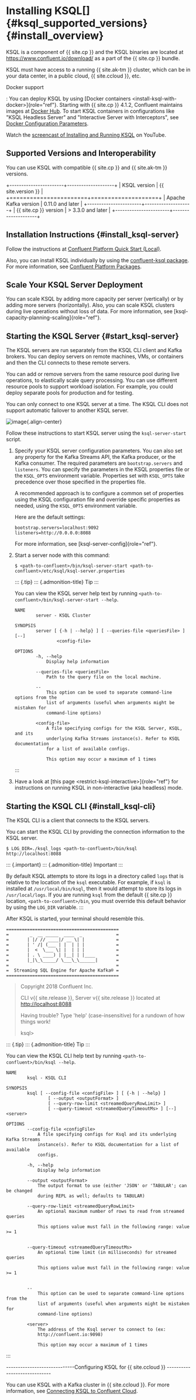 ---
---
Installing KSQL[]{#ksql_supported_versions} {#install_overview}
===========================================

KSQL is a component of {{ site.cp }} and the KSQL binaries are located
at
[<https://www.confluent.io/download/>](https://www.confluent.io/download/)
as a part of the {{ site.cp }} bundle.

KSQL must have access to a running {{ site.ak-tm }} cluster, which can
be in your data center, in a public cloud, {{ site.ccloud }}, etc.

Docker support

:   You can deploy KSQL by using
    [Docker containers \<install-ksql-with-docker\>]{role="ref"}.
    Starting with {{ site.cp }} 4.1.2, Confluent maintains images at
    [Docker Hub](https://hub.docker.com/r/confluentinc/cp-ksql-server/).
    To start KSQL containers in configurations like \"KSQL Headless
    Server\" and \"Interactive Server with Interceptors\", see [Docker
    Configuration
    Parameters](https://docs.confluent.io/current/installation/docker/config-reference.html).

Watch the [screencast of Installing and Running
KSQL](https://www.youtube.com/embed/icwHpPm-TCA) on YouTube.

Supported Versions and Interoperability
---------------------------------------

You can use KSQL with compatible {{ site.cp }} and {{ site.ak-tm }}
versions.

+-----------------------+--------------------+
| KSQL version          | {{ site.version }} |
+=======================+====================+
| Apache Kafka version  | 0.11.0 and later   |
+-----------------------+--------------------+
| {{ site.cp }} version | > 3.3.0 and later  |
+-----------------------+--------------------+

Installation Instructions {#install_ksql-server}
-------------------------

Follow the instructions at [Confluent Platform Quick Start
(Local)](https://docs.confluent.io/current/quickstart/ce-quickstart.html).

Also, you can install KSQL individually by using the [confluent-ksql
package](https://docs.confluent.io/current/installation/available_packages.html#confluent-ksql).
For more information, see [Confluent Platform
Packages](https://docs.confluent.io/current/installation/available_packages.html).

Scale Your KSQL Server Deployment
---------------------------------

You can scale KSQL by adding more capacity per server (vertically) or by
adding more servers (horizontally). Also, you can scale KSQL clusters
during live operations without loss of data. For more information, see
[ksql-capacity-planning-scaling]{role="ref"}.

Starting the KSQL Server {#start_ksql-server}
------------------------

The KSQL servers are run separately from the KSQL CLI client and Kafka
brokers. You can deploy servers on remote machines, VMs, or containers
and then the CLI connects to these remote servers.

You can add or remove servers from the same resource pool during live
operations, to elastically scale query processing. You can use different
resource pools to support workload isolation. For example, you could
deploy separate pools for production and for testing.

You can only connect to one KSQL server at a time. The KSQL CLI does not
support automatic failover to another KSQL server.

![image](../img/client-server.png){.align-center}

Follow these instructions to start KSQL server using the
`ksql-server-start` script.

1.  Specify your KSQL server configuration parameters. You can also set
    any property for the Kafka Streams API, the Kafka producer, or the
    Kafka consumer. The required parameters are `bootstrap.servers` and
    `listeners`. You can specify the parameters in the KSQL properties
    file or the `KSQL_OPTS` environment variable. Properties set with
    `KSQL_OPTS` take precedence over those specified in the properties
    file.

    A recommended approach is to configure a common set of properties
    using the KSQL configuration file and override specific properties
    as needed, using the `KSQL_OPTS` environment variable.

    Here are the default settings:

        bootstrap.servers=localhost:9092
        listeners=http://0.0.0.0:8088

    For more information, see [ksql-server-config]{role="ref"}.

2.  Start a server node with this command:

    ``` {.sourceCode .bash}
    $ <path-to-confluent>/bin/ksql-server-start <path-to-confluent>/etc/ksql/ksql-server.properties
    ```

    ::: {.tip}
    ::: {.admonition-title}
    Tip
    :::

    You can view the KSQL server help text by running
    `<path-to-confluent>/bin/ksql-server-start --help`.

        NAME
                server - KSQL Cluster

        SYNOPSIS
                server [ {-h | --help} ] [ --queries-file <queriesFile> ] [--]
                        <config-file>

        OPTIONS
                -h, --help
                    Display help information

                --queries-file <queriesFile>
                    Path to the query file on the local machine.

                --
                    This option can be used to separate command-line options from the
                    list of arguments (useful when arguments might be mistaken for
                    command-line options)

                <config-file>
                    A file specifying configs for the KSQL Server, KSQL, and its
                    underlying Kafka Streams instance(s). Refer to KSQL documentation
                    for a list of available configs.

                    This option may occur a maximum of 1 times
    :::

3.  Have a look at [this page \<restrict-ksql-interactive\>]{role="ref"}
    for instructions on running KSQL in non-interactive (aka headless)
    mode.

Starting the KSQL CLI {#install_ksql-cli}
---------------------

The KSQL CLI is a client that connects to the KSQL servers.

You can start the KSQL CLI by providing the connection information to
the KSQL server.

``` {.sourceCode .bash}
$ LOG_DIR=./ksql_logs <path-to-confluent>/bin/ksql http://localhost:8088
```

::: {.important}
::: {.admonition-title}
Important
:::

By default KSQL attempts to store its logs in a directory called `logs`
that is relative to the location of the `ksql` executable. For example,
if `ksql` is installed at `/usr/local/bin/ksql`, then it would attempt
to store its logs in `/usr/local/logs`. If you are running `ksql` from
the default {{ site.cp }} location, `<path-to-confluent>/bin`, you must
override this default behavior by using the `LOG_DIR` variable.
:::

After KSQL is started, your terminal should resemble this.

``` {.sourceCode .text}
===========================================
=        _  __ _____  ____  _             =
=       | |/ // ____|/ __ \| |            =
=       | ' /| (___ | |  | | |            =
=       |  <  \___ \| |  | | |            =
=       | . \ ____) | |__| | |____        =
=       |_|\_\_____/ \___\_\______|       =
=                                         =
=  Streaming SQL Engine for Apache Kafka® =
===========================================
```

> Copyright 2018 Confluent Inc.
>
> CLI v{{ site.release }}, Server v{{ site.release }} located at
> <http://localhost:8088>
>
> Having trouble? Type \'help\' (case-insensitive) for a rundown of how
> things work!
>
> ksql\>

::: {.tip}
::: {.admonition-title}
Tip
:::

You can view the KSQL CLI help text by running
`<path-to-confluent>/bin/ksql --help`.

    NAME
            ksql - KSQL CLI

    SYNOPSIS
            ksql [ --config-file <configFile> ] [ {-h | --help} ]
                    [ --output <outputFormat> ]
                    [ --query-row-limit <streamedQueryRowLimit> ]
                    [ --query-timeout <streamedQueryTimeoutMs> ] [--] <server>

    OPTIONS
            --config-file <configFile>
                A file specifying configs for Ksql and its underlying Kafka Streams
                instance(s). Refer to KSQL documentation for a list of available
                configs.

            -h, --help
                Display help information

            --output <outputFormat>
                The output format to use (either 'JSON' or 'TABULAR'; can be changed
                during REPL as well; defaults to TABULAR)

            --query-row-limit <streamedQueryRowLimit>
                An optional maximum number of rows to read from streamed queries

                This options value must fall in the following range: value >= 1


            --query-timeout <streamedQueryTimeoutMs>
                An optional time limit (in milliseconds) for streamed queries

                This options value must fall in the following range: value >= 1


            --
                This option can be used to separate command-line options from the
                list of arguments (useful when arguments might be mistaken for
                command-line options)

            <server>
                The address of the Ksql server to connect to (ex:
                http://confluent.io:9098)

                This option may occur a maximum of 1 times
:::

\-\-\-\-\-\-\-\-\-\-\-\-\-\-\-\-\-\-\-\-\-\-\-\-\-\-\-\--Configuring
KSQL for {{ site.ccloud }}
\-\-\-\-\-\-\-\-\-\-\-\-\-\-\-\-\-\-\-\-\-\-\-\-\-\-\-\--

You can use KSQL with a Kafka cluster in {{ site.ccloud }}. For more
information, see [Connecting KSQL to Confluent
Cloud](https://docs.confluent.io/current/cloud/connect/ksql-cloud-config.html).
